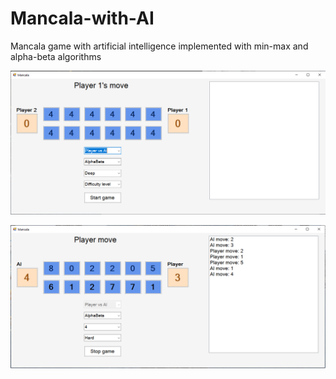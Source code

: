 # Mancala-with-AI
Mancala game with artificial intelligence implemented with min-max and alpha-beta algorithms

![alt text](https://github.com/Eugeene1337/Mancala-with-AI/blob/main/Images/Mancala.png?raw=true)

![alt text](https://github.com/Eugeene1337/Mancala-with-AI/blob/main/Images/Mancala1.png?raw=true)
